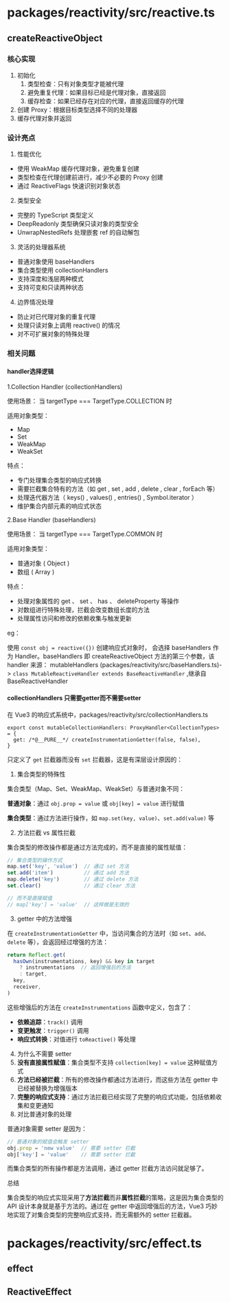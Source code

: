 # packages/reactivity/src/reactive.ts

## createReactiveObject

### 核心实现

1. 初始化
   1. 类型检查：只有对象类型才能被代理
   2. 避免重复代理：如果目标已经是代理对象，直接返回
   3. 缓存检查：如果已经存在对应的代理，直接返回缓存的代理
2. 创建 Proxy：根据目标类型选择不同的处理器
3. 缓存代理对象并返回

### 设计亮点

1. 性能优化

- 使用 WeakMap 缓存代理对象，避免重复创建
- 类型检查在代理创建前进行，减少不必要的 Proxy 创建
- 通过 ReactiveFlags 快速识别对象状态

2. 类型安全

- 完整的 TypeScript 类型定义
- DeepReadonly 类型确保只读对象的类型安全
- UnwrapNestedRefs 处理嵌套 ref 的自动解包

3. 灵活的处理器系统

- 普通对象使用 baseHandlers
- 集合类型使用 collectionHandlers
- 支持深度和浅层两种模式
- 支持可变和只读两种状态

4. 边界情况处理

- 防止对已代理对象的重复代理
- 处理只读对象上调用 reactive() 的情况
- 对不可扩展对象的特殊处理

### 相关问题

#### handler选择逻辑

1.Collection Handler (collectionHandlers)

使用场景： 当 targetType === TargetType.COLLECTION 时

适用对象类型：

- Map
- Set
- WeakMap
- WeakSet

特点：

- 专门处理集合类型的响应式转换
- 需要拦截集合特有的方法（如 get , set , add , delete , clear , forEach 等）
- 处理迭代器方法（ keys() , values() , entries() , Symbol.iterator ）
- 维护集合内部元素的响应式状态

2.Base Handler (baseHandlers)

使用场景： 当 targetType === TargetType.COMMON 时

适用对象类型：

- 普通对象 ( Object )
- 数组 ( Array )

特点：

- 处理对象属性的 get 、 set 、 has 、 deleteProperty 等操作
- 对数组进行特殊处理，拦截会改变数组长度的方法
- 处理属性访问和修改的依赖收集与触发更新

eg：

使用 `const obj = reactive({})` 创建响应式对象时，	会选择 baseHandlers 作为 Handler。baseHandlers 即 createReactiveObject 方法的第三个参数，该 handler 来源： mutableHandlers (packages/reactivity/src/baseHandlers.ts)-> `class MutableReactiveHandler extends BaseReactiveHandler` ,继承自 BaseReactiveHandler

#### collectionHandlers 只需要getter而不需要setter

在 Vue3 的响应式系统中，packages/reactivity/src/collectionHandlers.ts 

```
export const mutableCollectionHandlers: ProxyHandler<CollectionTypes> = {
  get: /*@__PURE__*/ createInstrumentationGetter(false, false),
}
```

只定义了 `get` 拦截器而没有 `set` 拦截器，这是有深层设计原因的：

1. 集合类型的特殊性

集合类型（Map、Set、WeakMap、WeakSet）与普通对象不同：

**普通对象**：通过 `obj.prop = value` 或 `obj[key] = value` 进行赋值

**集合类型**：通过方法进行操作，如 `map.set(key, value)`、`set.add(value)` 等

2. 方法拦截 vs 属性拦截

集合类型的修改操作都是通过方法完成的，而不是直接的属性赋值：

```javascript
// 集合类型的操作方式
map.set('key', 'value')  // 通过 set 方法
set.add('item')          // 通过 add 方法
map.delete('key')        // 通过 delete 方法
set.clear()              // 通过 clear 方法

// 而不是直接赋值
// map['key'] = 'value'  // 这样做是无效的
```

3. getter 中的方法增强

在 `createInstrumentationGetter` 中，当访问集合的方法时（如 `set`、`add`、`delete` 等），会返回经过增强的方法：

```typescript
return Reflect.get(
  hasOwn(instrumentations, key) && key in target
    ? instrumentations  // 返回增强后的方法
    : target,
  key,
  receiver,
)
```

这些增强后的方法在 `createInstrumentations` 函数中定义，包含了：

- **依赖追踪**：`track()` 调用
- **变更触发**：`trigger()` 调用
- **响应式转换**：对值进行 `toReactive()` 等处理

4. 为什么不需要 setter
5. **没有直接属性赋值**：集合类型不支持 `collection[key] = value` 这种赋值方式
6. **方法已经被拦截**：所有的修改操作都通过方法进行，而这些方法在 getter 中已经被替换为增强版本
7. **完整的响应式支持**：通过方法拦截已经实现了完整的响应式功能，包括依赖收集和变更通知
8. 对比普通对象的处理

普通对象需要 setter 是因为：

```javascript
// 普通对象的赋值会触发 setter
obj.prop = 'new value'  // 需要 setter 拦截
obj['key'] = 'value'    // 需要 setter 拦截
```

而集合类型的所有操作都是方法调用，通过 getter 拦截方法访问就足够了。

总结

集合类型的响应式实现采用了**方法拦截**而非**属性拦截**的策略，这是因为集合类型的 API 设计本身就是基于方法的。通过在 getter 中返回增强后的方法，Vue3 巧妙地实现了对集合类型的完整响应式支持，而无需额外的 setter 拦截器。

# packages/reactivity/src/effect.ts

## effect

## ReactiveEffect
